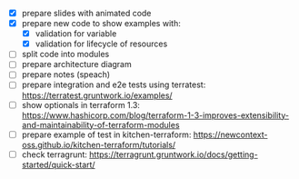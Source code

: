 - [x] prepare slides with animated code
- [x] prepare new code to show examples with:
  - [x] validation for variable
  - [x] validation for lifecycle of resources 
- [ ] split code into modules
- [ ] prepare architecture diagram
- [ ] prepare notes (speach)
- [ ] prepare integration and e2e tests using terratest: https://terratest.gruntwork.io/examples/
- [ ] show optionals in terraform 1.3: https://www.hashicorp.com/blog/terraform-1-3-improves-extensibility-and-maintainability-of-terraform-modules
- [ ] prepare example of test in kitchen-terraform: https://newcontext-oss.github.io/kitchen-terraform/tutorials/
- [ ] check terragrunt: https://terragrunt.gruntwork.io/docs/getting-started/quick-start/